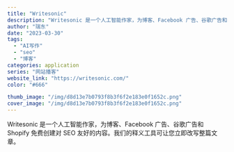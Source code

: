```yaml
---
title: "Writesonic"
description: "Writesonic 是一个人工智能作家，为博客、Facebook 广告、谷歌广告和 Shopify 免费创建对 SEO"
author: "瑞东"
date: "2023-03-30"
tags:
  - "AI写作"
  - "seo"
  - "博客"
categories: application
series: "网站播客"
website_link: "https://writesonic.com/"
color: "#666"

thumb_image: "/img/d8d13e7b0793f8b3f6f2e183e0f1652c.png"
cover_image: "/img/d8d13e7b0793f8b3f6f2e183e0f1652c.png"
---
```


Writesonic 是一个人工智能作家，为博客、Facebook 广告、谷歌广告和 Shopify 免费创建对 SEO 友好的内容。我们的释义工具可让您立即改写整篇文章。